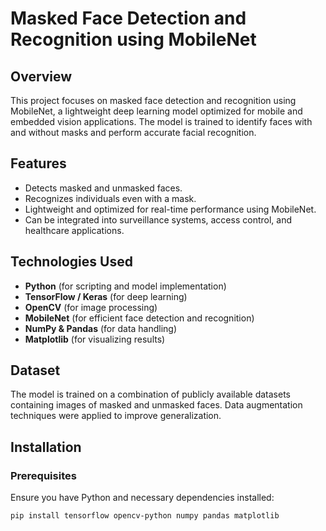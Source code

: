 # Masked Face Detection and Recognition using MobileNet

## Overview
This project focuses on masked face detection and recognition using MobileNet, a lightweight deep learning model optimized for mobile and embedded vision applications. The model is trained to identify faces with and without masks and perform accurate facial recognition.

## Features
- Detects masked and unmasked faces.
- Recognizes individuals even with a mask.
- Lightweight and optimized for real-time performance using MobileNet.
- Can be integrated into surveillance systems, access control, and healthcare applications.

## Technologies Used
- **Python** (for scripting and model implementation)
- **TensorFlow / Keras** (for deep learning)
- **OpenCV** (for image processing)
- **MobileNet** (for efficient face detection and recognition)
- **NumPy & Pandas** (for data handling)
- **Matplotlib** (for visualizing results)

## Dataset
The model is trained on a combination of publicly available datasets containing images of masked and unmasked faces. Data augmentation techniques were applied to improve generalization.

## Installation

### Prerequisites
Ensure you have Python and necessary dependencies installed:
```bash
pip install tensorflow opencv-python numpy pandas matplotlib
